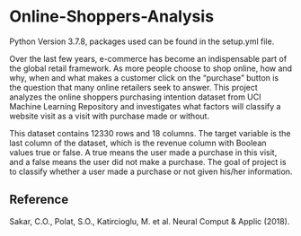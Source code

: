 # Online-Shoppers-Analysis

Python Version 3.7.8, packages used can be found in the setup.yml file.

Over the last few years, e-commerce has become an indispensable part of the global retail framework. As more people choose to shop online, how and why, when and what makes a customer click on the “purchase” button is the question that many online retailers seek to answer. This project analyzes the online shoppers purchasing intention dataset from UCI Machine Learning Repository and investigates what factors will classify a website visit as a visit with purchase made or without.

This dataset contains 12330 rows and 18 columns. The target variable is the last column of the dataset, which is the revenue column with Boolean values true or false. A true means the user made a purchase in this visit, and a false means the user did not make a purchase. The goal of project is to classify whether a user made a purchase or not given his/her information.

## Reference

Sakar, C.O., Polat, S.O., Katircioglu, M. et al. Neural Comput & Applic (2018).
